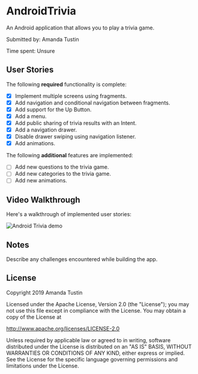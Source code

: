 # AndroidTrivia

An Android application that allows you to play a trivia game.

Submitted by: Amanda Tustin

Time spent: Unsure

## User Stories

The following **required** functionality is complete:

* [X] Implement multiple screens using fragments.
* [X] Add navigation and conditional navigation between fragments.
* [X] Add support for the Up Button.
* [X] Add a menu.
* [X] Add public sharing of trivia results with an Intent.
* [X] Add a navigation drawer.
* [X] Disable drawer swiping using navigation listener.
* [X] Add animations.

The following **additional** features are implemented:

* [ ] Add new questions to the trivia game.
* [ ] Add new categories to the trivia game.
* [ ] Add new animations.

## Video Walkthrough 

Here's a walkthrough of implemented user stories:

<img src='android_trivia.gif' title='Android Trivia animated demo' alt='Android Trivia demo' />

## Notes

Describe any challenges encountered while building the app.

## License

Copyright 2019 Amanda Tustin

Licensed under the Apache License, Version 2.0 (the "License");
you may not use this file except in compliance with the License.
You may obtain a copy of the License at

http://www.apache.org/licenses/LICENSE-2.0

Unless required by applicable law or agreed to in writing, software
distributed under the License is distributed on an "AS IS" BASIS,
WITHOUT WARRANTIES OR CONDITIONS OF ANY KIND, either express or implied.
See the License for the specific language governing permissions and
limitations under the License.
